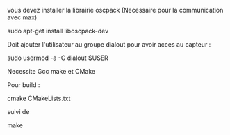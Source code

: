 vous devez installer la librairie oscpack (Necessaire pour la communication avec max)

sudo apt-get install liboscpack-dev


Doit ajouter l'utilisateur au groupe dialout pour avoir acces au capteur : 

sudo usermod -a -G dialout $USER


Necessite Gcc make et CMake

Pour build : 

cmake CMakeLists.txt

suivi de

make

